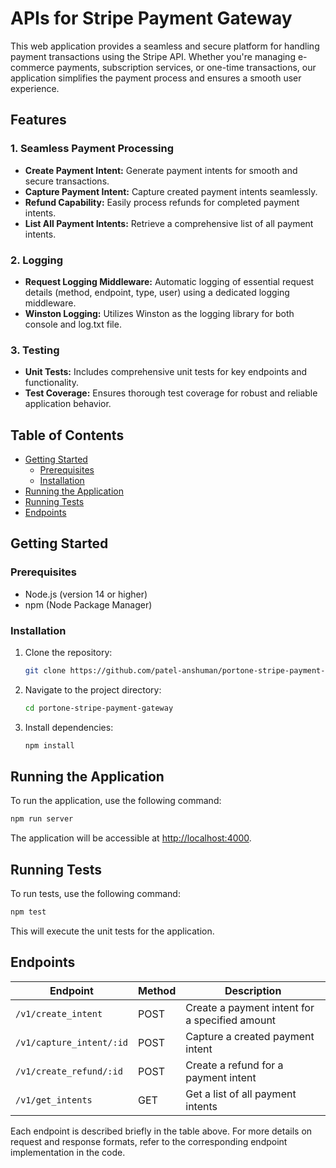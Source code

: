 # APIs for Stripe Payment Gateway

This web application provides a seamless and secure platform for handling payment transactions using the Stripe API. Whether you're managing e-commerce payments, subscription services, or one-time transactions, our application simplifies the payment process and ensures a smooth user experience.

## Features

### 1. Seamless Payment Processing

- **Create Payment Intent:** Generate payment intents for smooth and secure transactions.
- **Capture Payment Intent:** Capture created payment intents seamlessly.
- **Refund Capability:** Easily process refunds for completed payment intents.
- **List All Payment Intents:** Retrieve a comprehensive list of all payment intents.

### 2. Logging

- **Request Logging Middleware:** Automatic logging of essential request details (method, endpoint, type, user) using a dedicated logging middleware.
- **Winston Logging:** Utilizes Winston as the logging library for both console and log.txt file.

### 3. Testing

- **Unit Tests:** Includes comprehensive unit tests for key endpoints and functionality.
- **Test Coverage:** Ensures thorough test coverage for robust and reliable application behavior.

## Table of Contents

- [Getting Started](#getting-started)
  - [Prerequisites](#prerequisites)
  - [Installation](#installation)
- [Running the Application](#running-the-application)
- [Running Tests](#running-tests)
- [Endpoints](#endpoints)

## Getting Started

### Prerequisites

- Node.js (version 14 or higher)
- npm (Node Package Manager)

### Installation

1. Clone the repository:

   ```bash
   git clone https://github.com/patel-anshuman/portone-stripe-payment-gateway.git
   ```

2. Navigate to the project directory:

   ```bash
   cd portone-stripe-payment-gateway
   ```

3. Install dependencies:

   ```bash
   npm install
   ```

## Running the Application

To run the application, use the following command:

```bash
npm run server
```

The application will be accessible at [http://localhost:4000](http://localhost:4000).

## Running Tests

To run tests, use the following command:

```bash
npm test
```

This will execute the unit tests for the application.

## Endpoints

| Endpoint                      | Method | Description                                 |
| ----------------------------- | ------ | ------------------------------------------- |
| `/v1/create_intent`           | POST   | Create a payment intent for a specified amount |
| `/v1/capture_intent/:id`      | POST   | Capture a created payment intent             |
| `/v1/create_refund/:id`       | POST   | Create a refund for a payment intent         |
| `/v1/get_intents`             | GET    | Get a list of all payment intents            |

Each endpoint is described briefly in the table above. For more details on request and response formats, refer to the corresponding endpoint implementation in the code.